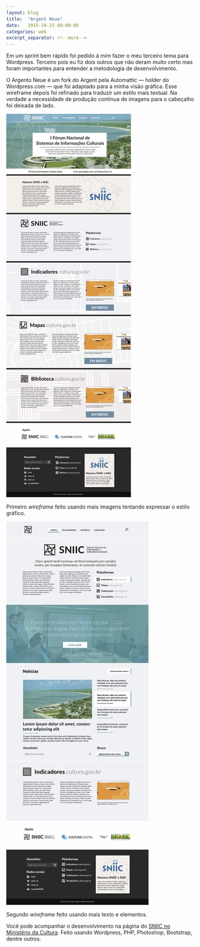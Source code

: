 ```yaml
---
layout: blog
title:  "Argent Neue"
date:   2015-10-23 00:00:00
categories: web
excerpt_separator: <!--more-->
---
```


Em um *sprint* bem rápido foi pedido à mim fazer o meu terceiro tema para Wordpress. Terceiro pois eu fiz dois outros que não deram muito certo mas foram importantes para entender a metodologia de desenvolvimento.

<!--more-->

O Argento Neue é um fork do Argent pela Automattic — holder do Wordpress.com — que foi adaptado para a minha visão gráfica. Esse wireframe depois foi refinado para traduzir um estilo mais textual. Na verdade a necessidade de produção contínua de imagens para o cabeçalho foi deixada de lado.

[<img src="/assets/argent-v01.jpeg" class="img-responsive" style="margin-top:0 !important;"/>]("/assets/argent-v01.png")

Primeiro <em>wireframe</em> feito usando mais imagens tentando expressar o estilo gráfico.

[<img src="/assets/argent-wireframe.jpeg" class="img-responsive"/>]("/assets/argent-wireframe.png")

Segundo <em>wireframe</em> feito usando mais texto e elementos.


Você pode acompanhar o desenvolvimento na página do <a href="http://sniic.cultura.gov.br/" target="_blank">SNIIC no Ministério da Cultura</a>. Feito usando Wordpress, PHP, Photoshop, Bootstrap, dentre outros.
